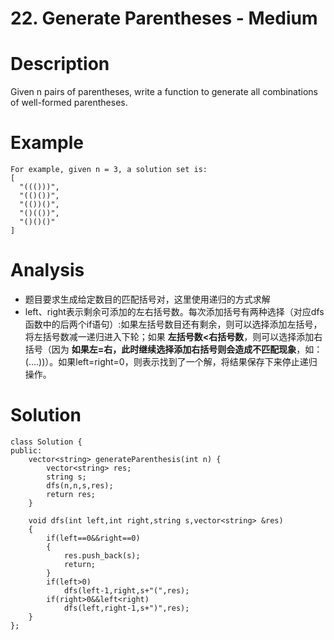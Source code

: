 # 22. Generate Parentheses - Medium

# Description
Given n pairs of parentheses, write a function to generate all combinations of well-formed parentheses.

# Example
```
For example, given n = 3, a solution set is:
[
  "((()))",
  "(()())",
  "(())()",
  "()(())",
  "()()()"
]
```

# Analysis
- 题目要求生成给定数目的匹配括号对，这里使用递归的方式求解
- left、right表示剩余可添加的左右括号数。每次添加括号有两种选择（对应dfs函数中的后两个if语句）:如果左括号数目还有剩余，则可以选择添加左括号，将左括号数减一递归进入下轮；如果 **左括号数<右括号数**，则可以选择添加右括号（因为 **如果左=右，此时继续选择添加右括号则会造成不匹配现象**，如：(....))）。如果left=right=0，则表示找到了一个解，将结果保存下来停止递归操作。

# Solution
```
class Solution {
public:
    vector<string> generateParenthesis(int n) {
        vector<string> res;
        string s;
        dfs(n,n,s,res);
        return res;
    }

    void dfs(int left,int right,string s,vector<string> &res)
    {
        if(left==0&&right==0)
        {
            res.push_back(s);
            return;
        }
        if(left>0)
            dfs(left-1,right,s+"(",res);
        if(right>0&&left<right)
            dfs(left,right-1,s+")",res);
    }
};
```
